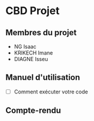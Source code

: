 # CBD Projet
## Membres du projet
* NG Isaac
* KRIKECH Imane
* DIAGNE Isseu

## Manuel d'utilisation
- [ ] Comment exécuter votre code

## Compte-rendu
